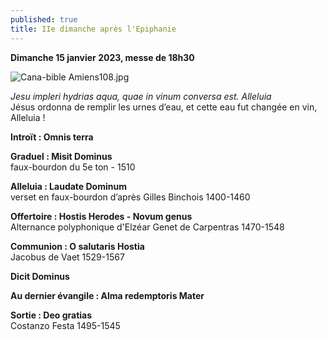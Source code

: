 ```yaml
---
published: true
title: IIe dimanche après l'Epiphanie
---
```

**Dimanche 15 janvier 2023, messe de 18h30**

![Cana-bible Amiens108.jpg]({{site.baseurl}}/images/Cana-bible%20Amiens108.jpg)


*Jesu impleri hydrias aqua, quae in vinum conversa est. Alleluia*  
Jésus ordonna de remplir les urnes d’eau, et cette eau fut changée en vin, Alleluia !

**Introït : Omnis terra**

**Graduel : Misit Dominus**  
faux-bourdon du 5e ton - 1510

**Alleluia : Laudate Dominum**  
verset en faux-bourdon d’après Gilles Binchois 1400-1460

**Offertoire : Hostis Herodes - Novum genus**  
Alternance polyphonique d'Elzéar Genet de Carpentras 1470-1548


**Communion :  O salutaris Hostia**  
Jacobus de Vaet 1529-1567

**Dicit Dominus**  

**Au dernier évangile : Alma redemptoris Mater**

**Sortie : Deo gratias**  
Costanzo Festa 1495-1545
